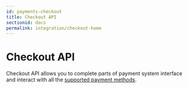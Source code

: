 ```yaml
---
id: payments-checkout
title: Checkout API
sectionid: docs
permalink: integration/checkout-home
---
```


# Checkout API

Checkout API allows you to complete parts of payment system interface and interact with all the [supported payment methods](https://www.paymentwall.com/payment-methods).


